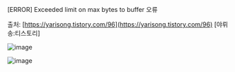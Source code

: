 [ERROR] Exceeded limit on max bytes to buffer 오류

출처: [https://yarisong.tistory.com/96](https://yarisong.tistory.com/96) [야뤼송:티스토리]


![image](https://sj-obsidian-bucket.s3.ap-northeast-2.amazonaws.com/81c98eb8438faaa60318c5441244897b.png)

![image](https://sj-obsidian-bucket.s3.ap-northeast-2.amazonaws.com/f840a915848330a93c39092616ec8baa.png)
